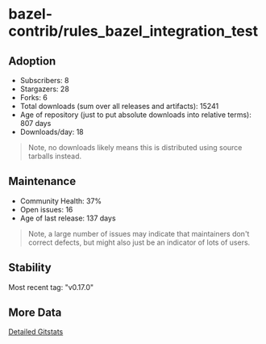 # bazel-contrib/rules_bazel_integration_test

## Adoption

- Subscribers: 8
- Stargazers: 28
- Forks: 6
- Total downloads (sum over all releases and artifacts): 15241
- Age of repository (just to put absolute downloads into relative terms): 807 days
- Downloads/day: 18

> Note, no downloads likely means this is distributed using source tarballs instead.

## Maintenance

- Community Health: 37%
- Open issues: 16
- Age of last release: 137 days

> Note, a large number of issues may indicate that maintainers don't correct defects, but might also
> just be an indicator of lots of users.

## Stability

Most recent tag: "v0.17.0"

## More Data

[Detailed Gitstats](/bazel-catalog/gitstats/bazel-contrib/rules_bazel_integration_test)

